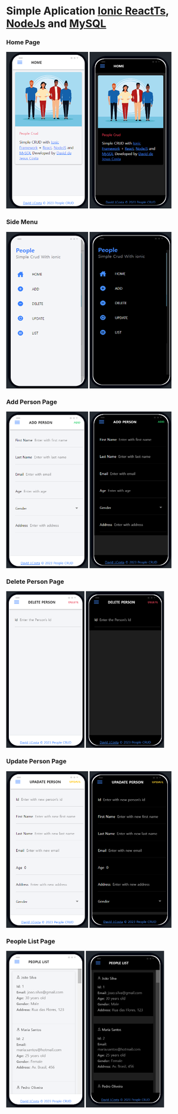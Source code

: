 # Simple Aplication [Ionic ReactTs](), [NodeJs]() and [MySQL]()

### Home Page

<img src="img/HomePageScreenshot.png" alt="HomePageScreenshot" width="220" height="420">

<img src="img/HomePageDarkScreenshot.png" alt="HomePageDarkScreenshot" width="220" height="420">

### Side Menu

<img src="img/SideMenuScreenshot.png" alt="SideMenuScreenshot" width="220" height="420">

<img src="img/SideMenuDarkScreenshot.png" alt="SideMenuDarkScreenshot" width="220" height="420">

### Add Person Page

<img src="img/AddPageScreenshot.png" alt="AddPageScreenshot" width="220" height="420">

<img src="img/AddPageDarkScreenshot.png" alt="AddPageDarkScreenshot" width="220" height="420">

### Delete Person Page

<img src="img/DeletePageScreenshot.png" alt="DeletePageScreenshot" width="210" height="420">

<img src="img/DeletePageDarkScreenshot.png" alt="DeletePageScreenshot" width="210" height="420">

### Update Person Page

<img src="img/UpdatePageScreenshot.png" alt="UpdatePageScreenshot" width="220" height="420">

<img src="img/UpdatePageDarkScreenshot.png" alt="UpdatePageDarkScreenshot" width="220" height="420">

### People List Page

<img src="img/ListPageScreenshot.png" alt="ListPageScreenshot" width="210" height="420">

<img src="img/ListPageDarkScreenshot.png" alt="ListPageDarkScreenshot" width="210" height="420">
